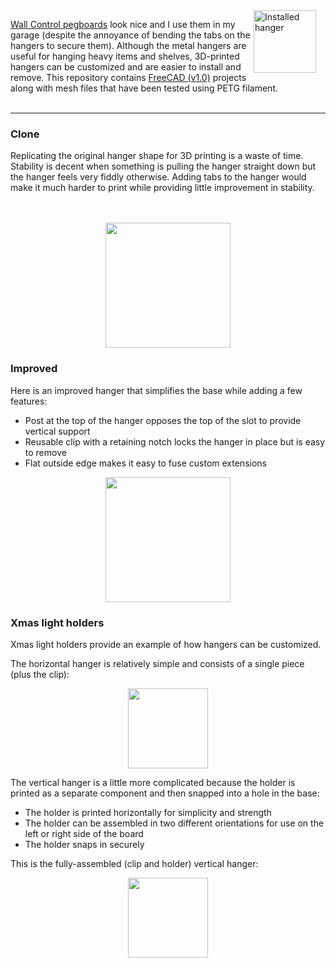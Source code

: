 <img src="https://github.com/user-attachments/assets/862db5da-140f-453a-9997-b68439d549cf" alt="Installed hanger" width="100" align="right" style="margin-right: 15px; margin-bottom: 15px;">

[Wall Control pegboards](https://www.wallcontrol.com/) look nice and I use them in my garage (despite the annoyance of bending the tabs on the hangers to secure them). Although the metal hangers are useful for hanging heavy items and shelves, 3D-printed hangers can be customized and are easier to install and remove. This repository contains [FreeCAD (v1.0)](https://www.freecad.org/) projects along with mesh files that have been tested using PETG filament.<br><br>

---

### Clone
Replicating the original hanger shape for 3D printing is a waste of time. Stability is decent when something is pulling the hanger straight down but the hanger feels very fiddly otherwise. Adding tabs to the hanger would make it much harder to print while providing little improvement in stability.<br><br><br>

<p align="center"><img src="https://github.com/user-attachments/assets/3203cfd4-8e82-4973-9c6b-57eaf6a18f9c" height="200"></p>

### Improved
Here is an improved hanger that simplifies the base while adding a few features:

 - Post at the top of the hanger opposes the top of the slot to provide vertical support
 - Reusable clip with a retaining notch locks the hanger in place but is easy to remove
 - Flat outside edge makes it easy to fuse custom extensions 

<p align="center"><img src="https://github.com/user-attachments/assets/25192761-5642-4418-a473-49ead907dbc4" height="200"></p>

### Xmas light holders
Xmas light holders provide an example of how hangers can be customized.

The horizontal hanger is relatively simple and consists of a single piece (plus the clip):
<p align="center"><img src="https://github.com/user-attachments/assets/3ed60e39-e4b1-4c5a-8658-f88b9f947a14" width="128"></p>

The vertical hanger is a little more complicated because the holder is printed as a separate component and then snapped into a hole in the base:

 - The holder is printed horizontally for simplicity and strength
 - The holder can be assembled in two different orientations for use on the left or right side of the board
 - The holder snaps in securely

This is the fully-assembled (clip and holder) vertical hanger:

<p align="center"><img src="https://github.com/user-attachments/assets/be81b0cb-6bac-4786-af63-6f991eb6bbd3" width="128"></p>
